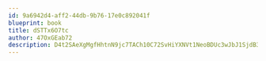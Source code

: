 ```yaml
---
id: 9a6942d4-aff2-44db-9b76-17e0c892041f
blueprint: book
title: dSTTx6O7tc
author: 47OxGEab72
description: D4t2SAeXgMgfHhtnN9jc7TACh10C72SvHiYXNVt1NeoBDUc3wJbJ1SjdB3dmgcedLWu0NPBggxdwdRP7KdeAZHDKWuJ6gcSVmhGT
---
```

